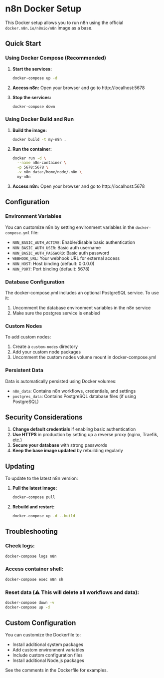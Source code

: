 # n8n Docker Setup

This Docker setup allows you to run n8n using the official `docker.n8n.io/n8nio/n8n` image as a base.

## Quick Start

### Using Docker Compose (Recommended)

1. **Start the services:**
   ```bash
   docker-compose up -d
   ```

2. **Access n8n:**
   Open your browser and go to http://localhost:5678

3. **Stop the services:**
   ```bash
   docker-compose down
   ```

### Using Docker Build and Run

1. **Build the image:**
   ```bash
   docker build -t my-n8n .
   ```

2. **Run the container:**
   ```bash
   docker run -d \
     --name n8n-container \
     -p 5678:5678 \
     -v n8n_data:/home/node/.n8n \
     my-n8n
   ```

3. **Access n8n:**
   Open your browser and go to http://localhost:5678

## Configuration

### Environment Variables

You can customize n8n by setting environment variables in the `docker-compose.yml` file:

- `N8N_BASIC_AUTH_ACTIVE`: Enable/disable basic authentication
- `N8N_BASIC_AUTH_USER`: Basic auth username
- `N8N_BASIC_AUTH_PASSWORD`: Basic auth password
- `WEBHOOK_URL`: Your webhook URL for external access
- `N8N_HOST`: Host binding (default: 0.0.0.0)
- `N8N_PORT`: Port binding (default: 5678)

### Database Configuration

The docker-compose.yml includes an optional PostgreSQL service. To use it:

1. Uncomment the database environment variables in the n8n service
2. Make sure the postgres service is enabled

### Custom Nodes

To add custom nodes:

1. Create a `custom-nodes` directory
2. Add your custom node packages
3. Uncomment the custom nodes volume mount in docker-compose.yml

### Persistent Data

Data is automatically persisted using Docker volumes:
- `n8n_data`: Contains n8n workflows, credentials, and settings
- `postgres_data`: Contains PostgreSQL database files (if using PostgreSQL)

## Security Considerations

1. **Change default credentials** if enabling basic authentication
2. **Use HTTPS** in production by setting up a reverse proxy (nginx, Traefik, etc.)
3. **Secure your database** with strong passwords
4. **Keep the base image updated** by rebuilding regularly

## Updating

To update to the latest n8n version:

1. **Pull the latest image:**
   ```bash
   docker-compose pull
   ```

2. **Rebuild and restart:**
   ```bash
   docker-compose up -d --build
   ```

## Troubleshooting

### Check logs:
```bash
docker-compose logs n8n
```

### Access container shell:
```bash
docker-compose exec n8n sh
```

### Reset data (⚠️ This will delete all workflows and data):
```bash
docker-compose down -v
docker-compose up -d
```

## Custom Configuration

You can customize the Dockerfile to:
- Install additional system packages
- Add custom environment variables
- Include custom configuration files
- Install additional Node.js packages

See the comments in the Dockerfile for examples.
